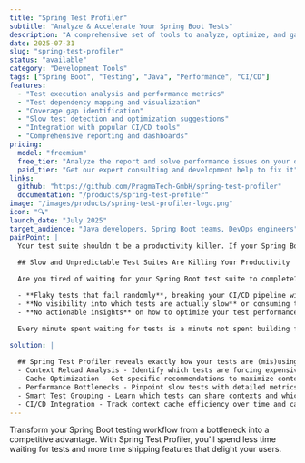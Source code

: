 ```yaml
---
title: "Spring Test Profiler"
subtitle: "Analyze & Accelerate Your Spring Boot Tests"
description: "A comprehensive set of tools to analyze, optimize, and gain insights into your Spring and Spring Boot test suite for better test performance and reliability."
date: 2025-07-31
slug: "spring-test-profiler"
status: "available"
category: "Development Tools"
tags: ["Spring Boot", "Testing", "Java", "Performance", "CI/CD"]
features:
  - "Test execution analysis and performance metrics"
  - "Test dependency mapping and visualization"
  - "Coverage gap identification"
  - "Slow test detection and optimization suggestions"
  - "Integration with popular CI/CD tools"
  - "Comprehensive reporting and dashboards"
pricing:
  model: "freemium"
  free_tier: "Analyze the report and solve performance issues on your own"
  paid_tier: "Get our expert consulting and development help to fix it"
links:
  github: "https://github.com/PragmaTech-GmbH/spring-test-profiler"
  documentation: "/products/spring-test-profiler"
image: "/images/products/spring-test-profiler-logo.png"
icon: "🔍"
launch_date: "July 2025"
target_audience: "Java developers, Spring Boot teams, DevOps engineers"
painPoint: |
  Your test suite shouldn't be a productivity killer. If your Spring Boot tests take 15+ minutes to run, fail unpredictably, or force developers to skip testing locally, you're losing valuable development time and shipping more bugs.
  
  ## Slow and Unpredictable Test Suites Are Killing Your Productivity

  Are you tired of waiting for your Spring Boot test suite to complete? Do you struggle with:

  - **Flaky tests that fail randomly**, breaking your CI/CD pipeline without clear reasons  
  - **No visibility into which tests are actually slow** or consuming the most resources
  - **No actionable insights** on how to optimize your test performance

  Every minute spent waiting for tests is a minute not spent building features your users need. Poor test performance doesn't just slow you down—it creates a culture where developers skip running tests locally, leading to more bugs in production.

solution: |
  
  ## Spring Test Profiler reveals exactly how your tests are (mis)using Spring's context caching - the #1 performance killer in Spring Boot test suites:
  - Context Reload Analysis - Identify which tests are forcing expensive Spring context recreations and why
  - Cache Optimization - Get specific recommendations to maximize context reuse across your test suite (often 50-80% faster execution)
  - Performance Bottlenecks - Pinpoint slow tests with detailed metrics on execution time, memory usage, and context loading overhead
  - Smart Test Grouping - Learn which tests can share contexts and which need isolation for optimal parallel execution
  - CI/CD Integration - Track context cache efficiency over time and catch performance regressions
---
```


Transform your Spring Boot testing workflow from a bottleneck into a competitive advantage. With Spring Test Profiler, you'll spend less time waiting for tests and more time shipping features that delight your users.
